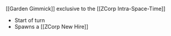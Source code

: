 [[Garden Gimmick]] exclusive to the [[ZCorp Intra-Space-Time]]

- Start of turn
- Spawns a [[ZCorp New Hire]]
